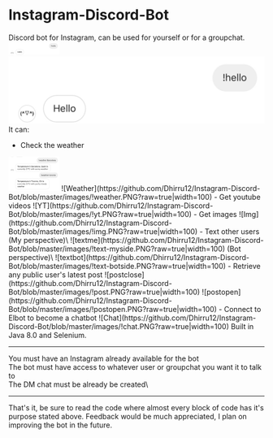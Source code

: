 # Instagram-Discord-Bot
Discord bot for Instagram, can be used for yourself or for a groupchat.\
<img src="https://github.com/Dhirru12/Instagram-Discord-Bot/blob/master/images/!hello.PNG?raw=true" width="100" />
![HI](https://github.com/Dhirru12/Instagram-Discord-Bot/blob/master/images/!hello.PNG?raw=true|width=10)
It can:
- Check the weather
<img src="https://github.com/Dhirru12/Instagram-Discord-Bot/blob/master/images/!weather.PNG?raw=true" width="100" />
![Weather](https://github.com/Dhirru12/Instagram-Discord-Bot/blob/master/images/!weather.PNG?raw=true|width=100)
- Get youtube videos
![YT](https://github.com/Dhirru12/Instagram-Discord-Bot/blob/master/images/!yt.PNG?raw=true|width=100)
- Get images
![Img](https://github.com/Dhirru12/Instagram-Discord-Bot/blob/master/images/!img.PNG?raw=true|width=100)
- Text other users
(My perspective)\
![textme](https://github.com/Dhirru12/Instagram-Discord-Bot/blob/master/images/!text-myside.PNG?raw=true|width=100)
(Bot perspective)\
![textbot](https://github.com/Dhirru12/Instagram-Discord-Bot/blob/master/images/!text-botside.PNG?raw=true|width=100)
- Retrieve any public user's latest post
![postclose](https://github.com/Dhirru12/Instagram-Discord-Bot/blob/master/images/!post.PNG?raw=true|width=100)
![postopen](https://github.com/Dhirru12/Instagram-Discord-Bot/blob/master/images/!postopen.PNG?raw=true|width=100)
- Connect to Elbot to become a chatbot
![Chat](https://github.com/Dhirru12/Instagram-Discord-Bot/blob/master/images/!chat.PNG?raw=true|width=100)
Built in Java 8.0 and Selenium.

***********************************************************
You must have an Instagram already available for the bot\
The bot must have access to whatever user or groupchat you want it to talk to\
The DM chat must be already be created\
***********************************************************

That's it, be sure to read the code where almost every block of code
has it's purpose stated above. Feedback would be much appreciated,
I plan on improving the bot in the future.

